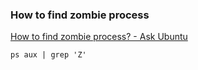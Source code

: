 ###  How to find zombie process


[How to find zombie process? - Ask Ubuntu](https://askubuntu.com/questions/111422/how-to-find-zombie-process "How to find zombie process? - Ask Ubuntu")


 

```shell
ps aux | grep 'Z'
```

